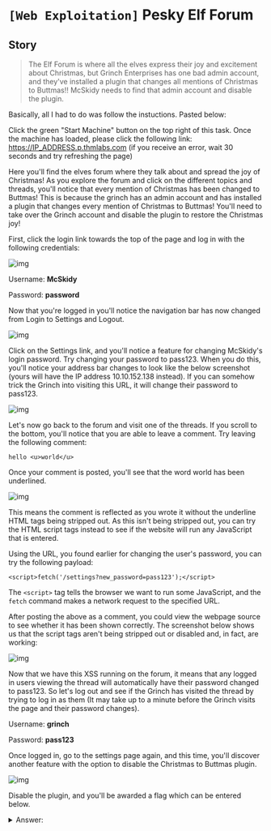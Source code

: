 # `[Web Exploitation]` Pesky Elf Forum

## Story

>The Elf Forum is where all the elves express their joy and excitement about Christmas, but Grinch Enterprises has one bad admin account, and they've installed a plugin that changes all mentions of Christmas to Buttmas!! McSkidy needs to find that admin account and disable the plugin.

Basically, all I had to do was follow the instuctions. Pasted below:

Click the green "Start Machine" button on the top right of this task. Once the machine has loaded, please click the following link:
https://IP_ADDRESS.p.thmlabs.com (if you receive an error, wait 30 seconds and try refreshing the page)

Here you'll find the elves forum where they talk about and spread the joy of Christmas! As you explore the forum and click on the different topics and threads, you'll notice that every mention of Christmas has been changed to Buttmas! This is because the grinch has an admin account and has installed a plugin that changes every mention of Christmas to Buttmas! You'll need to take over the Grinch account and disable the plugin to restore the Christmas joy!

First, click the login link towards the top of the page and log in with the following credentials:

![img](https://tryhackme-images.s3.amazonaws.com/user-uploads/5efe36fb68daf465530ca761/room-content/e1dcfc1c259cbfee5158eb7906153d54.png)

Username: **McSkidy**

Password: **password**

Now that you're logged in you'll notice the navigation bar has now changed from Login to Settings and Logout.

![img](https://tryhackme-images.s3.amazonaws.com/user-uploads/5efe36fb68daf465530ca761/room-content/13f9f54f0071831e0cc4427a875616b0.png)

Click on the Settings link, and you'll notice a feature for changing McSkidy's login password. Try changing your password to pass123. When you do this, you'll notice your address bar changes to look like the below screenshot (yours will have the IP address 10.10.152.138 instead). If you can somehow trick the Grinch into visiting this URL, it will change their password to pass123.

![img](https://tryhackme-images.s3.amazonaws.com/user-uploads/5efe36fb68daf465530ca761/room-content/029984cba68e5c22d9b8caa27249baa5.png)

Let's now go back to the forum and visit one of the threads. If you scroll to the bottom, you'll notice that you are able to leave a comment. Try leaving the following comment:

`hello <u>world</u>`

Once your comment is posted, you'll see that the word world has been underlined.

![img](https://tryhackme-images.s3.amazonaws.com/user-uploads/5efe36fb68daf465530ca761/room-content/253564d07312e7771461f312c66dbd6d.png)

This means the comment is reflected as you wrote it without the underline HTML tags being stripped out. As this isn't being stripped out, you can try the HTML script tags instead to see if the website will run any JavaScript that is entered.

Using the URL, you found earlier for changing the user's password, you can try the following payload:

```
<script>fetch('/settings?new_password=pass123');</script>
```

The `<script>` tag tells the browser we want to run some JavaScript, and the `fetch` command makes a network request to the specified URL.

After posting the above as a comment, you could view the webpage source to see whether it has been shown correctly. The screenshot below shows us that the script tags aren't being stripped out or disabled and, in fact, are working:

![img](https://tryhackme-images.s3.amazonaws.com/user-uploads/5efe36fb68daf465530ca761/room-content/da598fccc47887d9e651b3d072da8844.png)

Now that we have this XSS running on the forum, it means that any logged in users viewing the thread will automatically have their password changed to pass123. So let's log out and see if the Grinch has visited the thread by trying to log in as them (It may take up to a minute before the Grinch visits the page and their password changes).

Username: **grinch**

Password: **pass123**

Once logged in, go to the settings page again, and this time, you'll discover another feature with the option to disable the Christmas to Buttmas plugin.

![img](https://tryhackme-images.s3.amazonaws.com/user-uploads/5efe36fb68daf465530ca761/room-content/9dd7eee4ab8e7cf2acaa48f83843b78a.png)

Disable the plugin, and you'll be awarded a flag which can be entered below.

<details>
  <summary>Answer:</summary>

```
THM{NO_MORE_BUTTMAS}
```
</details>